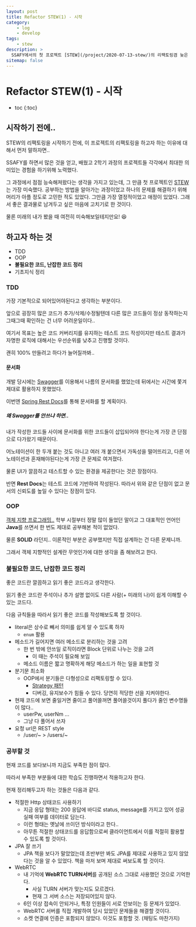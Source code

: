 ```yaml
---
layout: post
title: Refactor STEW(1) - 시작
category:
    - log
    - develop
tags:
    - stew
description: >
  SSAFY에서의 첫 프로젝트 [STEW](/project/2020-07-13-stew/)의 리팩토링겸 늦은 회고를 시작합니다.
sitemap: false
---
```

# Refactor STEW(1) - 시작

* toc
{:toc}

## 시작하기 전에..

STEW의 리팩토링을 시작하기 전에, 이 프로젝트의 리팩토링을 하고자 하는 이유에 대해서 먼저 말하자면..  

SSAFY를 하면서 많은 것을 얻고, 배웠고 2학기 과정의 프로젝트들 각각에서 최대한 의미있는 경험을 하기위해 노력했다.

그 과정에서 점점 능숙해져왔다는 생각을 가지고 있는데, 그 만큼 첫 프로젝트인 <u>STEW</u>는 가장 미숙했다. 공부하는 방법을 알아가는 과정이었고 하나의 문제를 해결하기 위해 머리가 아플 정도로 고민한 적도 있었다. 그만큼 가장 열정적이었고 애정이 있었다. 그래서 좋은 결과물로 남겨두고 싶은 마음에 고치기로 한 것이다.

물론 미래의 내가 봤을 때 여전히 미숙해보일테지만요! 😆

## 하고자 하는 것

* TDD
* OOP
* **불필요한 코드, 난잡한 코드 정리**
* 기초지식 정리

### TDD

가장 기본적으로 되어있어야된다고 생각하는 부분이다.

앞으로 굉장히 많은 코드가 추가/삭제/수정될텐데 다른 많은 코드들이 정상 동작하는지 그때그때 확인하는 건 너무 어려운일이다..

여기서 목표는 높은 코드 커버리지를 유지하는 테스트 코드 작성이지만 테스트 결과가 자명한 로직에 대해서는 우선순위를 낮추고 진행할 것이다.

괜히 100% 만들려고 하다가 늘어질까봐..

#### 문서화

개발 당시에는 <u>Swagger</u>를 이용해서 나름의 문서화를 했었는데 뒤에서는 시간에 쫓겨 제대로 활용하지 못했었다. 

이번엔 <u>Spring Rest Docs</u>를 통해 문서화를 할 계획이다.

##### 왜 Swagger를 안쓰냐 하면..

내가 작성한 코드들 사이에 문서화를 위한 코드들이 삽입되어야 한다는게 가장 큰 단점으로 다가왔기 때문이다.  

어노테이션이 한 두개 붙는 것도 아니고 여러 개 붙으면서 가독성을 떨어뜨리고, 다른 어노테이션과 혼재해야된다는게 가장 큰 문제로 여겨졌다.

물론 UI가 깔끔하고 테스트할 수 있는 환경을 제공한다는 것은 장점이다.

반면 **Rest Docs**는 테스트 코드에 기반하여 작성된다. 따라서 위와 같은 단점이 없고 문서의 신뢰도를 높일 수 있다는 장점이 있다.

### OOP

<u>객체 지향 프로그래밍..</u> 학부 시절부터 정말 많이 들었던 말이고 그 대표적인 언어인 **Java**를 쓰면서 한 번도 제대로 공부해본 적이 없었다.

물론 **SOLID** 라던지.. 이론적인 부분은 공부했지만 직접 설계하는 건 다른 문제니까. 

그래서 객체 지향적인 설계란 무엇인가에 대한 생각을 좀 해보려고 한다.

### 불필요한 코드, 난잡한 코드 정리

좋은 코드란 깔끔하고 읽기 좋은 코드라고 생각한다.  

읽기 좋은 코드란 주석이나 추가 설명 없이도 다른 사람(+ 미래의 나)이 쉽게 이해할 수 있는 코드다.

다음 규칙들을 따라서 읽기 좋은 코드를 작성해보도록 할 것이다.

* literal은 상수로 빼서 의미를 쉽게 알 수 있도록 하자
    * `enum` 활용
* 메소드가 길어지면 여러 메소드로 분리하는 것을 고려
    * 한 번 밖에 안쓰일 로직이라면 Block 단위로 나누는 것을 고려
        * 이 때는 주석이 필요해 보임
    * 메소드 이름은 짧고 명확하게 해당 메소드가 하는 일을 표현할 것
* 분기문 최소화
    * OOP에서 분기들은 다형성으로 리팩토링할 수 있다.
        * <u>Strategy 패턴</u>
        * 디버깅, 유지보수가 힘들 수 있다. 당연히 적당한 선을 지켜야한다.
* 현재 코드에 보면 줄일거면 줄이고 풀어쓸꺼면 풀어쓸것이지 풀다가 줄인 변수명들이 많다..
    * userPw, userNm ...
    * 그냥 다 풀어서 쓰자
* 요청 url은 REST style
    * /user/~ > /users/~

### 공부할 것

현재 코드를 보다보니까 지금도 부족한 점이 많다.

따라서 부족한 부분들에 대한 학습도 진행하면서 적용하고자 한다.

현재 정리해두고자 하는 것들은 다음과 같다.

* 적절한 Http 상태코드 사용하기
    * 지금 응답 형태는 200 응답에 바디로 status, message를 가지고 있어 성공 실패 여부를 데이터로 담는다.
    * 이런 형태는 옛날에 쓰이던 방식이라고 한다..
    * 아무튼 적절한 상태코드를 응답함으로써 클라이언트에서 이를 적절히 활용할 수 있도록 할 것이다.
* JPA 잘 쓰기
    * JPA 책을 보다가 말았었는데 초반부만 봐도 JPA를 제대로 사용하고 있지 않았다는 것을 알 수 있었다. 책을 마저 보며 제대로 써보도록 할 것이다.
* WebRTC
    * 내 기억에 **WebRTC TURN서버**를 공개된 소스 그대로 사용했던 것으로 기억한다.
        * 사실 TURN 서버가 맞는지도 모르겠다.
        * 현재 그 서버 소스는 저장되어있지 않다.
    * 6인 이상 접속이 안되거나, 특정 인원들이 서로 안보이는 등 문제가 있었다.
    * WebRTC 서버를 직접 개발하여 당시 있었던 문제들을 해결할 것이다.
    * 소켓 연결에 인증은 포함되지 않았다. 이것도 포함할 것. (채팅도 마찬가지)